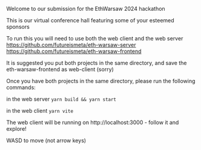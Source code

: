 Welcome to our submission for the EthWarsaw 2024 hackathon

This is our virtual conference hall featuring some of your esteemed sponsors

To run this you will need to use both the web client and the web server
https://github.com/futureismeta/eth-warsaw-server
https://github.com/futureismeta/eth-warsaw-frontend

It is suggested you put both projects in the same directory, and save the eth-warsaw-frontend as web-client (sorry)

Once you have both projects in the same directory, please run the following commands:

in the web server `yarn build && yarn start`

in the web client `yarn vite`

The web client will be running on http://localhost:3000 - follow it and explore!

WASD to move (not arrow keys)